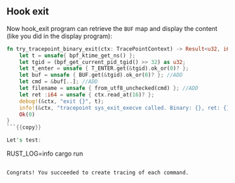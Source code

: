 ## Hook exit

Now hook_exit program can retrieve the `BUF` map and display the content (like you did in the display program):

```Rust
fn try_tracepoint_binary_exit(ctx: TracePointContext) -> Result<u32, i64> {
    let t = unsafe{ bpf_ktime_get_ns() };
    let tgid = (bpf_get_current_pid_tgid() >> 32) as u32;
    let t_enter = unsafe { T_ENTER.get(&tgid).ok_or(0)? };
    let buf = unsafe { BUF.get(&tgid).ok_or(0)? }; //ADD
    let cmd = &buf[..]; //ADD
    let filename = unsafe { from_utf8_unchecked(cmd) }; //ADD
    let ret :i64 = unsafe { ctx.read_at(16)? };
    debug!(&ctx, "exit {}", t);
    info!(&ctx, "tracepoint sys_exit_execve called. Binary: {}, ret: {}, duration: {}", filename, ret, t - t_enter); //CHANGE
    Ok(0)
}
```{{copy}}

Let's test:

```
RUST_LOG=info cargo run
```{{exec interrupt}}

Congrats! You succeeded to create tracing of each command.

